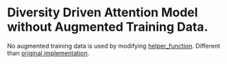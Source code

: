 # Diversity Driven Attention Model without Augmented Training Data.

No augmented training data is used by modifying [helper_function](https://github.com/tahmedge/Text-Summarization/blob/master/DDA_Original/models/basic_files/dataset_iterator.py). Different than [original implementation](https://github.com/PrekshaNema25/DiverstiyBasedAttentionMechanism/blob/master/models/basic_files/dataset_iterator.py).

